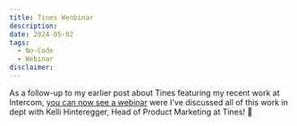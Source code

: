 ```yaml
---
title: Tines Wenbinar
description:
date: 2024-05-02
tags:
  - No-Code
  - Webinar
disclaimer:
---
```


As a follow-up to my earlier post about Tines featuring my recent work at Intercom, [you can now see a webinar](https://www.tines.com/webinars/intercom-s-journey-to-an-automation-center-of-excellence) were I've discussed all of this work in dept with Kelli Hinteregger, Head of Product Marketing at Tines! 🎉
